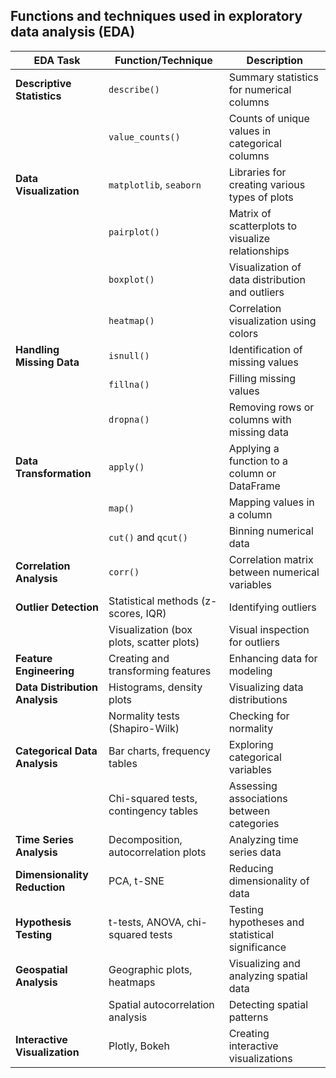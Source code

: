 ## Functions and techniques used in exploratory data analysis (EDA)

| EDA Task                           | Function/Technique                       | Description                                     |
|-----------------------------------|------------------------------------------|-------------------------------------------------|
| **Descriptive Statistics**         | `describe()`                              | Summary statistics for numerical columns        |
|                                   | `value_counts()`                          | Counts of unique values in categorical columns  |
| **Data Visualization**            | `matplotlib`, `seaborn`                  | Libraries for creating various types of plots   |
|                                   | `pairplot()`                              | Matrix of scatterplots to visualize relationships |
|                                   | `boxplot()`                               | Visualization of data distribution and outliers |
|                                   | `heatmap()`                               | Correlation visualization using colors          |
| **Handling Missing Data**         | `isnull()`                               | Identification of missing values                |
|                                   | `fillna()`                                | Filling missing values                           |
|                                   | `dropna()`                                | Removing rows or columns with missing data      |
| **Data Transformation**           | `apply()`                                | Applying a function to a column or DataFrame    |
|                                   | `map()`                                  | Mapping values in a column                      |
|                                   | `cut()` and `qcut()`                     | Binning numerical data                          |
| **Correlation Analysis**          | `corr()`                                 | Correlation matrix between numerical variables |
| **Outlier Detection**             | Statistical methods (z-scores, IQR)       | Identifying outliers                             |
|                                   | Visualization (box plots, scatter plots) | Visual inspection for outliers                   |
| **Feature Engineering**           | Creating and transforming features        | Enhancing data for modeling                      |
| **Data Distribution Analysis**    | Histograms, density plots                | Visualizing data distributions                   |
|                                   | Normality tests (Shapiro-Wilk)           | Checking for normality                            |
| **Categorical Data Analysis**     | Bar charts, frequency tables             | Exploring categorical variables                  |
|                                   | Chi-squared tests, contingency tables    | Assessing associations between categories        |
| **Time Series Analysis**          | Decomposition, autocorrelation plots     | Analyzing time series data                       |
| **Dimensionality Reduction**      | PCA, t-SNE                                | Reducing dimensionality of data                  |
| **Hypothesis Testing**            | t-tests, ANOVA, chi-squared tests        | Testing hypotheses and statistical significance  |
| **Geospatial Analysis**           | Geographic plots, heatmaps               | Visualizing and analyzing spatial data           |
|                                   | Spatial autocorrelation analysis         | Detecting spatial patterns                       |
| **Interactive Visualization**     | Plotly, Bokeh                            | Creating interactive visualizations              |

